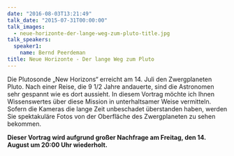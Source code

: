 ```yaml
---
date: "2016-08-03T13:21:49"
talk_date: "2015-07-31T00:00:00"
talk_images:
  - neue-horizonte-der-lange-weg-zum-pluto-title.jpg
talk_speakers:
  speaker1:
    name: Bernd Peerdeman
title: Neue Horizonte - Der lange Weg zum Pluto
---
```


Die Plutosonde „New Horizons“ erreicht am 14. Juli den Zwergplaneten Pluto. Nach einer Reise, die 9 1/2 Jahre andauerte, sind die Astronomen sehr gespannt wie es dort aussieht. In diesem Vortrag möchte ich Ihnen Wissenswertes über diese Mission in unterhaltsamer Weise vermitteln. Sofern die Kameras die lange Zeit unbeschadet überstanden haben, werden Sie spektakuläre Fotos von der Oberfläche des Zwergplaneten zu sehen bekommen.

**Dieser Vortrag wird aufgrund großer Nachfrage am Freitag, den 14. August um 20:00 Uhr wiederholt.**
